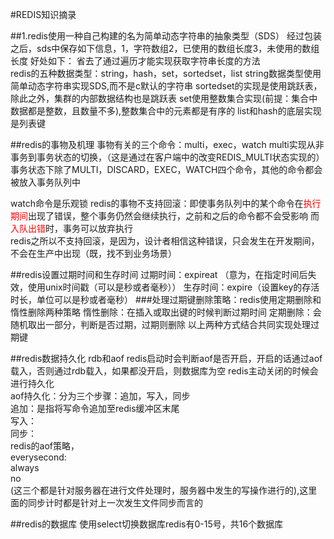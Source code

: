 #REDIS知识摘录

##1.redis使用一种自己构建的名为简单动态字符串的抽象类型（SDS）
经过包装之后，sds中保存如下信息，1，字符数组2，已使用的数组长度3，未使用的数组长度
好处如下：
省去了通过遍历才能实现获取字符串长度的方法<br>
redis的五种数据类型：string，hash，set，sortedset，list
string数据类型使用简单动态字符串实现SDS,而不是c默认的字符串
sortedset的实现是使用跳跃表，除此之外，集群的内部数据结构也是跳跃表
set使用整数集合实现(前提：集合中数据都是整数，且数量不多),整数集合中的元素都是有序的
list和hash的底层实现是列表键

##redis的事物及机理
	事物有关的三个命令：multi，exec，watch
multi实现从非事务到事务状态的切换，（这是通过在客户端中的改变REDIS_MULTI状态实现的）
事务状态下除了MULTI，DISCARD，EXEC，WATCH四个命令，其他的命令都会被放入事务队列中

watch命令是乐观锁
redis的事物不支持回滚：即使事务队列中的某个命令在<font color="red">执行期间</font>出现了错误，整个事务仍然会继续执行，之前和之后的命令都不会受影响
而<font color="red">入队出错</font>时，事务可以放弃执行<br>
redis之所以不支持回滚，是因为，设计者相信这种错误，只会发生在开发期间，不会在生产中出现（既，找不到业务场景）<br>

##redis设置过期时间和生存时间
过期时间：expireat （意为，在指定时间后失效，使用unix时间戳（可以是秒或者毫秒））
生存时间：expire（设置key的存活时长，单位可以是秒或者毫秒）
###处理过期键删除策略：redis使用定期删除和惰性删除两种策略
惰性删除：在插入或取出键的时候判断过期时间
定期删除：会随机取出一部分，判断是否过期，过期则删除
以上两种方式结合共同实现处理过期键

##redis数据持久化
rdb和aof
redis启动时会判断aof是否开启，开启的话通过aof载入，否则通过rdb载入，如果都没开启，则数据库为空
redis主动关闭的时候会进行持久化<br>
aof持久化：分为三个步骤：追加，写入，同步<br>
追加：是指将写命令追加至redis缓冲区末尾<br>
写入：<br>
同步：<br>
redis的aof策略，<br>
everysecond:<br>
always<br>
no<br>(这三个都是针对服务器在进行文件处理时，服务器中发生的写操作进行的),这里面的同步计时都是针对上一次发生文件同步而言的



##redis的数据库
使用select切换数据库redis有0-15号，共16个数据库